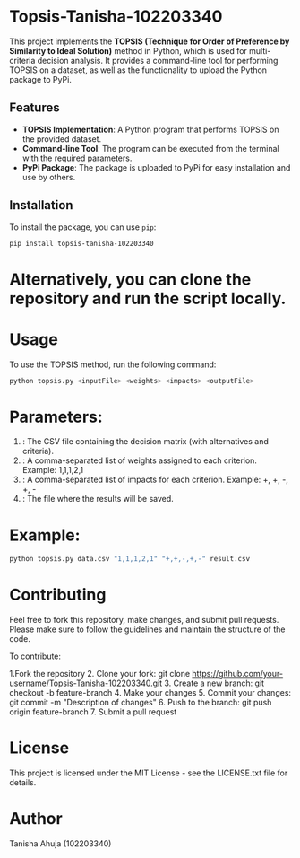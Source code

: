 # Topsis-Tanisha-102203340

This project implements the **TOPSIS (Technique for Order of Preference by Similarity to Ideal Solution)** method in Python, which is used for multi-criteria decision analysis. It provides a command-line tool for performing TOPSIS on a dataset, as well as the functionality to upload the Python package to PyPi.

## Features

- **TOPSIS Implementation**: A Python program that performs TOPSIS on the provided dataset.
- **Command-line Tool**: The program can be executed from the terminal with the required parameters.
- **PyPi Package**: The package is uploaded to PyPi for easy installation and use by others.

## Installation

To install the package, you can use `pip`:

```bash
pip install topsis-tanisha-102203340
```

# Alternatively, you can clone the repository and run the script locally.

# Usage
To use the TOPSIS method, run the following command:

```bash
python topsis.py <inputFile> <weights> <impacts> <outputFile>
```

# Parameters:
1. <inputFile>: The CSV file containing the decision matrix (with alternatives and criteria).
2. <weights>: A comma-separated list of weights assigned to each criterion. Example: 1,1,1,2,1
3. <impacts>: A comma-separated list of impacts for each criterion. Example: +, +, -, +, -
4. <outputFile>: The file where the results will be saved.
   
# Example:
```bash
python topsis.py data.csv "1,1,1,2,1" "+,+,-,+,-" result.csv
```

# Contributing
Feel free to fork this repository, make changes, and submit pull requests. Please make sure to follow the guidelines and maintain the structure of the code.

To contribute:

1.Fork the repository
2. Clone your fork: git clone https://github.com/your-username/Topsis-Tanisha-102203340.git
3. Create a new branch: git checkout -b feature-branch
4. Make your changes
5. Commit your changes: git commit -m "Description of changes"
6. Push to the branch: git push origin feature-branch
7. Submit a pull request

# License
This project is licensed under the MIT License - see the LICENSE.txt file for details.

# Author
Tanisha Ahuja (102203340)
